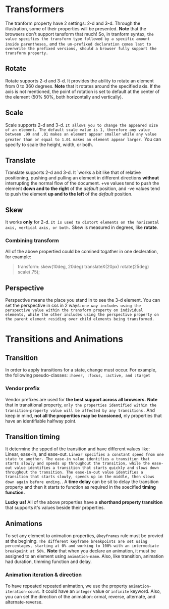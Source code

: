 # Transformers 
The tranform property have 2 settings: 2-d and 3-d. Through the illustration, some of their properties will be presented. **Note** that the browsers don't support tansform that much! So, in tranform syntax, `the value specifies the transform type followed by a specific amount inside parentheses,` and `the un-prefixed declaration comes last to overwrite the prefixed versions, should a browser fully support the transform property.`

## Rotate 
Rotate supports 2-d and 3-d. It provides the ability to rotate an element from 0 to 360 degrees. **Note** that it rotates around the specified axis. If the axis is not mentioned, the point of rotation is set to default at the center of the element (50% 50%, both horizontally and vertically).

## Scale 
Scale supports 2-d and 3-d. `It allows you to change the appeared size of an element. The default scale value is 1, therefore any value between .99 and .01 makes an element appear smaller while any value greater than or equal to 1.01 makes an element appear larger.` You can specify to scale the height, width, or both. 

## Translate 
Translate supports 2-d and 3-d. It `works a bit like that of relative positioning, pushing and pulling an element in different directions **without** interrupting the normal flow of the document. +ve values tend to push the element **down and to the right** of the *default* position, and -ve values tend  to push the element **up and to the left** of the *default* position. 

## Skew 
It works **only** for 2-d. `It is used to distort elements on the horizontal axis, vertical axis, or both.` Skew is measured in degrees, like **rotate**.

### Combining transform
All of the above propertied could be comined togather in one decleration, for example:
> transform: skew(10deg, 20deg) translateX(20px) rotate(25deg) scale(.75);

## Perspective 
Perspective means the place you stand in to see the 3-d element. You can set the perspective in css in 2 ways: `one way includes using the perspective value within the transform property on individual elements, while the other includes using the perspective property on the parent element residing over child elements being transformed.`


# Transitions and Animations

## Transition
In order to apply transitions for a state, change must occur. For example, the following pseudo-classes: `:hover, :focus, :active, and :target`

### Vendor prefix 
Vendor prefixes are used for **the best support across all browsers.** 
**Note** that in transitional property, `only the properties identified within the transition-property value will be affected by any transitions.` And keep in mind, **not all the properities may be transioned,** nly properties that have an identifiable halfway point. 

## Transition timing
It determine the spped of the transition and have different values like: Linear, ease-in, and ease-out. `Linear specifies a constant speed from one state to another. The ease-in value identifies a transition that starts slowly and speeds up throughout the transition, while the ease-out value identifies a transition that starts quickly and slows down throughout the transition. The ease-in-out value identifies a transition that starts slowly, speeds up in the middle, then slows down again before ending.`. A **time delay** can be sit to delay the transition property and then it starts to function as required in the soecified **timing function.**

**Lucky us!** All of the above properties have a **shorthand property transition** that supports it's values beside their properties.

## Animations 

To set any element to animation properties, `@keyframes` rule must be provied at the begining. `The different keyframe breakpoints are set using percentages, starting at 0% and working to 100% with an intermediate breakpoint at 50%.` **Note** that when you declare an animation, it must be assigned to an element using `animation-name`. Also, like transition, animation had duration, timming function and delay. 

### Animation iteration & direction 

To have repeated repeated animation, we use the property `animation-iteration-count`. It could have an `integer` value or `infinite` keyword. Also, you can set the direction of the animation: ormal, reverse, alternate, and alternate-reverse. 





